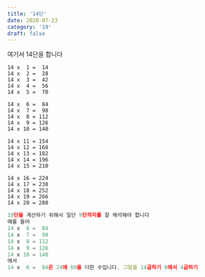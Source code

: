 ```yaml
---
title: '14단'
date: 2020-07-23
category: '19'
draft: false
---
```

여기서 14단을 합니다

```
14 x  1 =  14
14 x  2 =  28
14 x  3 =  42
14 x  4 =  56
14 x  5 =  70

14 x  6 =  84
14 x  7 =  98
14 x  8 = 112
14 x  9 = 126
14 x 10 = 140

14 x 11 = 154
14 x 12 = 168
14 x 13 = 182
14 x 14 = 196
14 x 15 = 210

14 x 16 = 224
14 x 17 = 238
14 x 18 = 252
14 x 19 = 266
14 x 20 = 280
```
```js
19단을 계산하기 위해서 일단 9단까지를 잘 해석해야 합니다
예를 들어 
14 x  6 =  84
14 x  7 =  98
14 x  8 = 112
14 x  9 = 126
14 x 10 = 140
에서
14 x  6 =  84은 24에 60을 더한 수입니다. 그말을 14곱하기 6에서 4곱하기 

```
<!--stackedit_data:
eyJoaXN0b3J5IjpbMTM4MjEyMjAyOCwtMTc2NzI4NTkyM119
-->